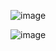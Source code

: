 
![image](https://user-images.githubusercontent.com/1501327/198270975-c4fe4d80-42c8-43e3-8530-dd622bc3627d.png)

![image](https://user-images.githubusercontent.com/1501327/198271106-fbbb8891-907b-4dca-90fe-88e4034ccb2d.png)
